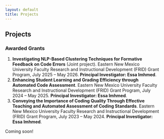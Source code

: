 ```yaml
---
layout: default
title: Projects
---
```


## Projects
### Awarded Grants
1. **Investigating NLP-Based Clustering Techniques for Formative Feedback on Code Errors** (Joint project). Eastern New Mexico University Faculty Research and Instructional Development (FRID) Grant Program, July 2025 – May 2026. **Principal Investigator: Essa Imhmed**.
2. **Enhancing Student Learning and Grading Efficiency through Automated Code Assessment**. Eastern New Mexico University Faculty Research and Instructional Development (FRID) Grant Program, July 2024 – May 2025. **Principal Investigator: Essa Imhmed**.
3. **Conveying the Importance of Coding Quality Through Effective Teaching and Automated Assessment of Coding Standards**. Eastern New Mexico University Faculty Research and Instructional Development (FRID) Grant Program, July 2023 – May 2024. **Principal Investigator: Essa Imhmed**.

Coming soon!
